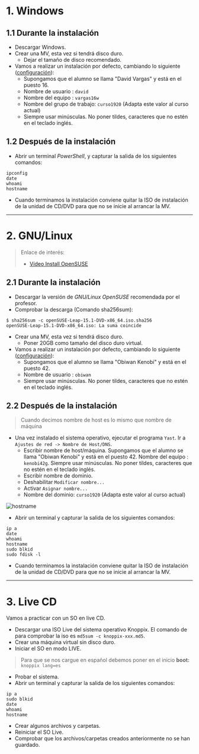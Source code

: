 
# 1. Windows

## 1.1 Durante la instalación

* Descargar Windows.
* Crear una MV, esta vez si tendrá disco duro.
    * Dejar el tamaño de disco recomendado.
* Vamos a realizar un instalación por defecto, cambiando lo siguiente ([configuración](../../../global/configuracion/windows.md)):
    * Supongamos que el alumno se llama "David Vargas"  y está en el puesto 16.
    * Nombre de usuario : `david`
    * Nombre del equipo : `vargas16w`
    * Nombre del grupo de trabajo: `curso1920` (Adapta este valor al curso actual)
    * Siempre usar minúsculas. No poner tildes, caracteres que no estén en el teclado inglés.

## 1.2 Después de la instalación

* Abrir un terminal *PowerShell*, y capturar la salida de los siguientes comandos:
```
ipconfig
date
whoami
hostname
```

* Cuando terminamos la instalación conviene quitar la ISO de instalación de la unidad de CD/DVD para que no se inicie al arrancar la MV.

---

# 2. GNU/Linux

> Enlace de interés:
> * [Vídeo Install OpenSUSE](http://www.youtube.com/embed/nC8n1Pg6gto?list=PL3E447E094F7E3EBB)

## 2.1 Durante la instalación

* Descargar la versión de *GNU/Linux OpenSUSE* recomendada por el profesor.
* Comprobar la descarga (Comando sha256sum):
```
$ sha256sum -c openSUSE-Leap-15.1-DVD-x86_64.iso.sha256
openSUSE-Leap-15.1-DVD-x86_64.iso: La suma coincide
```

* Crear una MV, esta vez si tendrá disco duro.
    * Poner 20GB como tamaño del disco duro virtual.
* Vamos a realizar un instalación por defecto, cambiando lo siguiente ([configuración](../../../global/configuracion/opensuse.md)):
    * Supongamos que el alumno se llama "Obiwan Kenobi"  y está en el puesto 42.
    * Nombre de usuario : `obiwan`
    * Siempre usar minúsculas. No poner tildes, caracteres que no estén en el teclado inglés.

## 2.2 Después de la instalación

> Cuando decimos nombre de host es lo mismo que nombre de máquina

* Una vez instalado el sistema operativo, ejecutar el programa
`Yast`. Ir a `Ajustes de red -> Nombre de Host/DNS`.
    * Escribir nombre de host/máquina. Supongamos que el alumno se llama "Obiwan Kenobi"  y está en el puesto 42. Nombre del equipo : `kenobi42g`. Siempre usar minúsculas. No poner tildes, caracteres que no estén en el teclado inglés.
    * Escribir nombre de dominio.
    * Deshabilitar `Modificar nombre...`
    * Activar `Asignar nombre...`
    * Nombre del dominio: `curso1920` (Adapta este valor al curso actual)

![hostname](./images/hostname.png)

* Abrir un terminal y capturar la salida de los siguientes comandos:
```
ip a
date
whoami
hostname
sudo blkid
sudo fdisk -l
```

* Cuando terminamos la instalación conviene quitar la ISO de instalación de la unidad de CD/DVD para que no se inicie al arrancar la MV.

---

# 3. Live CD

Vamos a practicar con un SO en live CD.
* Descargar una ISO Live del sistema operativo Knoppix. El comando de para comprobar la iso es `md5sum -c knoppix-xxx.md5`.
* Crear una máquina virtual sin disco duro.
* Iniciar el SO en modo LIVE.

> Para que se nos cargue en español debemos poner en el inicio **boot:**` knoppix lang=es`

* Probar el sistema.
* Abrir un terminal y capturar la salida de los siguientes comandos:
```
ip a
sudo blkid
date
whoami
hostname
```

* Crear algunos archivos y carpetas.
* Reiniciar el SO Live.
* Comprobar que los archivos/carpetas creados anteriormente no se han guardado.
